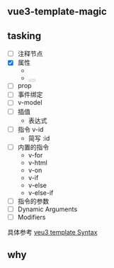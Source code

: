 ## vue3-template-magic

## tasking

- [ ] 注释节点
- [x] 属性
  - <div id="123"></div>
  - <button disabled></button>
- [ ] prop
- [ ] 事件绑定
- [ ] v-model
- [ ] 插值
  - 表达式
- [ ] 指令 v-id
  - 简写 :id
- [ ] 内置的指令
  - v-for
  - v-html
  - v-on
  - v-if
  - v-else
  - v-else-if
- [ ] 指令的参数
- [ ] Dynamic Arguments
- [ ] Modifiers

具体参考 [veu3 template Syntax](https://vuejs.org/guide/essentials/template-syntax.html#text-interpolation)

## why
